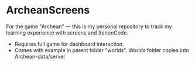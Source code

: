 # ArcheanScreens
For the game "Archean" — this is my personal repository to track my learning experience with screens and XenonCode.

- Requires full game for dashboard interaction.
- Comes with example in parent folder "worlds". Worlds folder copies into Archean-data/server
